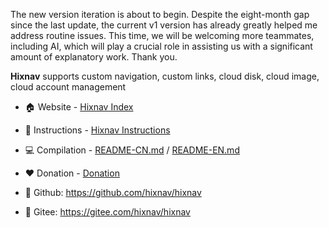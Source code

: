 The new version iteration is about to begin. Despite the eight-month gap since the last update, the current v1 version has already greatly helped me address routine issues. This time, we will be welcoming more teammates, including AI, which will play a crucial role in assisting us with a significant amount of explanatory work. Thank you.

**Hixnav** supports custom navigation, custom links, cloud disk, cloud image, cloud account management

-  :house: Website - [Hixnav Index](http://doc.iflet.cn)

- :green_book: Instructions - [Hixnav Instructions](http://hixnav.iflet.cn/)

- :computer: Compilation - [README-CN.md](./README-CN.md) / [README-EN.md](./README-EN.md)

- :hearts: Donation - [Donation](./Donation.md)

-  :large_blue_circle: Github: https://github.com/hixnav/hixnav
-  :large_blue_circle: Gitee: https://gitee.com/hixnav/hixnav
